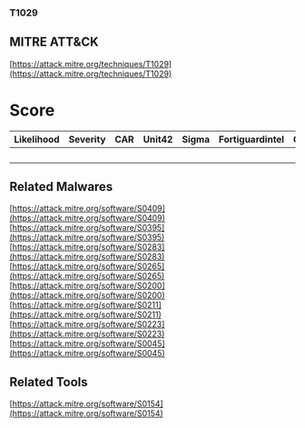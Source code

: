 
### T1029
## MITRE ATT&CK
[https://attack.mitre.org/techniques/T1029](https://attack.mitre.org/techniques/T1029)

# Score

| Likelihood | Severity | CAR | Unit42 | Sigma | Fortiguardintel | Groups | Malwares | Tools |
| ---------- | -------- | --- | ------ | ----- | --------------- | ---  | --- | --- |
 |   |   |   |   |   |   |   | 8 | 1 |



## Related Malwares

[https://attack.mitre.org/software/S0409](https://attack.mitre.org/software/S0409)
[https://attack.mitre.org/software/S0395](https://attack.mitre.org/software/S0395)
[https://attack.mitre.org/software/S0283](https://attack.mitre.org/software/S0283)
[https://attack.mitre.org/software/S0265](https://attack.mitre.org/software/S0265)
[https://attack.mitre.org/software/S0200](https://attack.mitre.org/software/S0200)
[https://attack.mitre.org/software/S0211](https://attack.mitre.org/software/S0211)
[https://attack.mitre.org/software/S0223](https://attack.mitre.org/software/S0223)
[https://attack.mitre.org/software/S0045](https://attack.mitre.org/software/S0045)
[]()


## Related Tools

[https://attack.mitre.org/software/S0154](https://attack.mitre.org/software/S0154)
[]()
